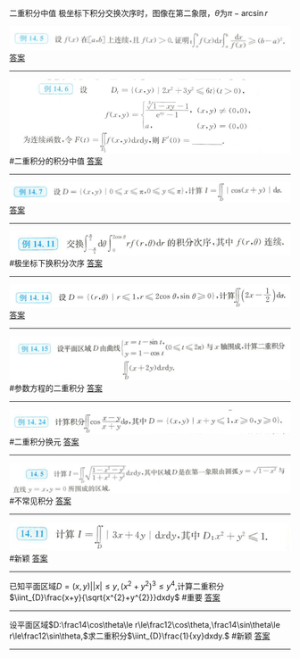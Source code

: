 二重积分中值
极坐标下积分交换次序时，图像在第二象限，$\theta$为$\pi-\arcsin r$



![](附件/Pasted%20image%2020221009151428.png)
[答案](高数/答案.md#^ck2gpb)

---
![](附件/Pasted%20image%2020221009154030.png)
#二重积分的积分中值
[答案](高数/答案.md#^pmhpnr)

---
![](附件/Pasted%20image%2020221009154451.png)
[答案](高数/答案.md#^0xr9iy)

---
![](附件/Pasted%20image%2020221009163435.png)
#极坐标下换积分次序 
[答案](高数/答案.md#^90uctj)

---
![](附件/Pasted%20image%2020221009164442.png)
[答案](高数/答案.md#^3b48h5)

---
![](附件/Pasted%20image%2020221009165330.png)
#参数方程的二重积分
[答案](高数/答案.md#^96za0d)

---
![](附件/Pasted%20image%2020221009170309.png)
#二重积分换元 
[答案](高数/答案.md#^iqxnc4)

---
![](附件/Pasted%20image%2020221030195232.png)
#不常见积分
[答案](高数/答案.md#^l5mcb4)

---
![](附件/Pasted%20image%2020221030195921.png)
#新颖 
[答案](高数/答案.md#^aqqc1o)

---
已知平面区域$D={(x,y)||x|\le y,(x^{2}+y^{2})^{3}\le y^{4}},$计算二重积分$\iint_{D}\frac{x+y}{\sqrt{x^{2}+y^{2}}}dxdy$
#重要 
[答案](高数/答案.md#^krmacs)

---
设平面区域$D:\frac14\cos\theta\le r\le\frac12\cos\theta,\frac14\sin\theta\le r\le\frac12\sin\theta,$求二重积分$\iint_{D}\frac{1}{xy}dxdy.$
#新颖 
[答案](高数/答案.md#^5pn6p4)

---
